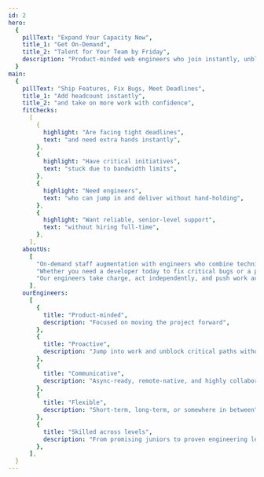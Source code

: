 ```yaml
---
id: 2
hero:
  {
    pillText: "Expand Your Capacity Now",
    title_1: "Get On-Demand",
    title_2: "Talent for Your Team by Friday",
    description: "Product-minded web engineers who join instantly, unblock critical work, and help you ship on time — from urgent fixes to major features, junior to senior talent.",
  }
main:
  {
    pillText: "Ship Features, Fix Bugs, Meet Deadlines",
    title_1: "Add headcount instantly",
    title_2: "and take on more work with confidence",
    fitChecks:
      [
        {
          highlight: "Are facing tight deadlines",
          text: "and need extra hands instantly",
        },
        {
          highlight: "Have critical initiatives",
          text: "stuck due to bandwidth limits",
        },
        {
          highlight: "Need engineers",
          text: "who can jump in and deliver without hand-holding",
        },
        {
          highlight: "Want reliable, senior-level support",
          text: "without hiring full-time",
        },
      ],
    aboutUs:
      [
        "On-demand staff augmentation with engineers who combine technical skill, product intuition, and clear communication.",
        "Whether you need a developer today to fix critical bugs or a product-minded lead to take the wheel on a tight deadline, we place the right talent immediately.",
        "Our engineers take charge, act independently, and push work across the finish line without waiting on instructions.",
      ],
    ourEngineers:
      [
        {
          title: "Product-minded",
          description: "Focused on moving the project forward",
        },
        {
          title: "Proactive",
          description: "Jump into work and unblock critical paths without waiting",
        },
        {
          title: "Communicative",
          description: "Async-ready, remote-native, and highly collaborative",
        },
        {
          title: "Flexible",
          description: "Short-term, long-term, or somewhere in between",
        },
        {
          title: "Skilled across levels",
          description: "From promising juniors to proven engineering leads",
        },
      ],
  }
---
```

